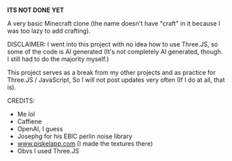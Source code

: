 **ITS NOT DONE YET**

A very basic Minecraft clone (the name doesn't have "craft" in it because I was too lazy to add crafting).

DISCLAIMER: I went into this project with no idea how to use Three.JS, so some of the 
code is AI generated (It's not completely AI generated, though. I still had to do the 
majority myself.)

This project serves as a break from my other projects and as practice for 
Three.JS / JavaScript, So I will not post updates very often (If I do at all, that is).


CREDITS:
- Me lol
- Caffiene
- OpenAI, I guess
- Josephg for his EBIC perlin noise library
- www.piskelapp.com (I made the textures there)
- Obvs I used Three.JS
